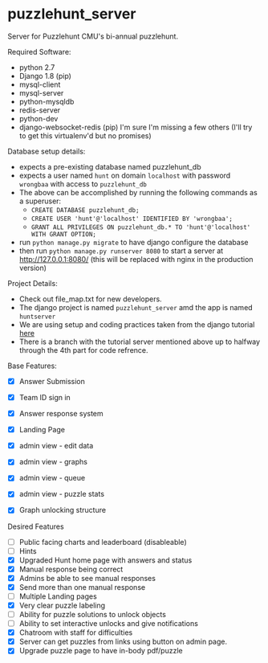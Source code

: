 # puzzlehunt_server
Server for Puzzlehunt CMU's bi-annual puzzlehunt.

Required Software:
* python 2.7
* Django 1.8 (pip)
* mysql-client
* mysql-server
* python-mysqldb
* redis-server
* python-dev
* django-websocket-redis (pip)
I'm sure I'm missing a few others (I'll try to get this virtualenv'd but no promises)

Database setup details:
* expects a pre-existing database named puzzlehunt_db
* expects a user named ```hunt``` on domain ```localhost``` with password ```wrongbaa``` with access to ```puzzlehunt_db```
* The above can be accomplished by running the following commands as a superuser:
   * ```CREATE DATABASE puzzlehunt_db;```
   * ```CREATE USER 'hunt'@'localhost' IDENTIFIED BY 'wrongbaa';```
   * ```GRANT ALL PRIVILEGES ON puzzlehunt_db.* TO 'hunt'@'localhost' WITH GRANT OPTION;```
* run ```python manage.py migrate``` to have django configure the database
* then run ```python manage.py runserver 8080``` to start a server at http://127.0.0.1:8080/ (this will be replaced with nginx in the production version)
 

Project Details:
* Check out file_map.txt for new developers.
* The django project is named ```puzzlehunt_server``` amd the app is named ```huntserver```
* We are using setup and coding practices taken from the django tutorial [here](https://docs.djangoproject.com/en/1.8/intro/tutorial01/)
* There is a branch with the tutorial server mentioned above up to halfway through the 4th part for code refrence.


Base Features:
- [x] Answer Submission
- [x] Team ID sign in
- [x] Answer response system
- [x] Landing Page
- [x] admin view - edit data
- [x] admin view - graphs
- [x] admin view - queue
- [x] admin view - puzzle stats
- [x] Graph unlocking structure


Desired Features
- [ ] Public facing charts and leaderboard (disableable)
- [ ] Hints
- [x] Upgraded Hunt home page with answers and status
- [x] Manual response being correct
- [x] Admins be able to see manual responses
- [x] Send more than one manual response
- [ ] Multiple Landing pages
- [x] Very clear puzzle labeling
- [ ] Ability for puzzle solutions to unlock objects
- [ ] Ability to set interactive unlocks and give notifications
- [x] Chatroom with staff for difficulties
- [x] Server can get puzzles from links using button on admin page.
- [x] Upgrade puzzle page to have in-body pdf/puzzle
